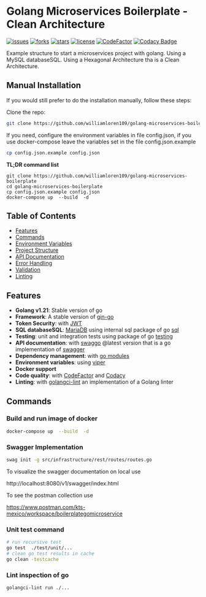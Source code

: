 # Golang Microservices Boilerplate - Clean Architecture

[![issues](https://img.shields.io/github/issues/williamloren109/golang-microservices-boilerplate)](https://github.com/williamloren109/golang-microservices-boilerplate/tree/master/.github/ISSUE_TEMPLATE)
[![forks](https://img.shields.io/github/forks/williamloren109/golang-microservices-boilerplate)](https://github.com/williamloren109/golang-microservices-boilerplate/network/members)
[![stars](https://img.shields.io/github/stars/williamloren109/golang-microservices-boilerplate)](https://github.com/williamloren109/golang-microservices-boilerplate/stargazers)
[![license](https://img.shields.io/github/license/williamloren109/golang-microservices-boilerplate)](https://github.com/williamloren109/golang-microservices-boilerplate/tree/master/LICENSE)
[![CodeFactor](https://www.codefactor.io/repository/github/williamloren109/golang-microservices-boilerplate/badge/main)](https://www.codefactor.io/repository/github/williamloren109/golang-microservices-boilerplate/overview/main)
[![Codacy Badge](https://app.codacy.com/project/badge/Grade/6c10cc49928447f38952edaab67a94a4)](https://www.codacy.com/gh/williamloren109/golang-microservices-boilerplate/dashboard?utm_source=github.com&amp;utm_medium=referral&amp;utm_content=williamloren109/golang-microservices-boilerplate&amp;utm_campaign=Badge_Grade)

Example structure to start a microservices project with golang. Using a MySQL databaseSQL. Using a Hexagonal
Architecture tha is a Clean Architecture.

## Manual Installation

If you would still prefer to do the installation manually, follow these steps:

Clone the repo:

```bash
git clone https://github.com/williamloren109/golang-microservices-boilerplate
```

If you need, configure the environment variables in file config.json, if you use docker-compose leave the variables set
in the file config.json.example

```bash 
cp config.json.example config.json
```

**TL;DR command list**

    git clone https://github.com/williamloren109/golang-microservices-boilerplate
    cd golang-microservices-boilerplate
    cp config.json.example config.json
    docker-compose up  --build  -d

## Table of Contents

- [Features](#features)
- [Commands](#commands)
- [Environment Variables](#environment-variables)
- [Project Structure](#project-structure)
- [API Documentation](#api-documentation)
- [Error Handling](#error-handling)
- [Validation](#validation)
- [Linting](#linting)

## Features

- **Golang v1.21**: Stable version of go
- **Framework**: A stable version of [gin-go](https://github.com/gin-gonic/gin)
- **Token Security**: with [JWT](https://jwt.io)
- **SQL databaseSQL**: [MariaDB](https://mariadb.org/) using internal sql package of
  go [sql](https://golang.org/pkg/databaseSQL/sql/)
- **Testing**: unit and integration tests using package of go [testing](https://golang.org/pkg/testing/)
- **API documentation**: with [swaggo](https://github.com/swaggo/swag) @latest version that is a go implementation
  of [swagger](https://swagger.io/)
- **Dependency management**: with [go modules](https://golang.org/ref/mod)
- **Environment variables**: using [viper](https://github.com/spf13/viper)
- **Docker support**
- **Code quality**: with [CodeFactor](https://www.codefactor.io/) and [Codacy](https://www.codacy.com/)
- **Linting**: with [golangci-lint](https://golangci-lint.run/usage/install/) an implementation of a Golang linter

## Commands

### Build and run image of docker

```bash
docker-compose up  --build  -d
```

### Swagger Implementation

```bash
swag init -g src/infrastructure/rest/routes/routes.go
```

To visualize the swagger documentation on local use

http://localhost:8080/v1/swagger/index.html

To see the postman collection use 
  
https://www.postman.com/kts-mexico/workspace/boilerplategomicroservice


### Unit test command

```bash
# run recursive test
go test  ./test/unit/...
# clean go test results in cache
go clean -testcache
```

### Lint inspection of go

```bash
golangci-lint run ./...
```



